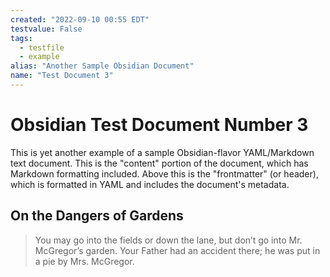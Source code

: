 ```yaml
---
created: "2022-09-10 00:55 EDT"
testvalue: False
tags:
  - testfile
  - example
alias: "Another Sample Obsidian Document"
name: "Test Document 3"
---
```

# Obsidian Test Document Number 3
This is yet another example of a sample Obsidian-flavor YAML/Markdown
text document.
This is the "content" portion of the document, which has Markdown
formatting included.
Above this is the "frontmatter" (or header), which is formatted in
YAML and includes the document's metadata.

## On the Dangers of Gardens

> You may go into the fields or down the lane, but don’t go into
> Mr. McGregor’s garden. Your Father had an accident there; he was put
> in a pie by Mrs. McGregor.
